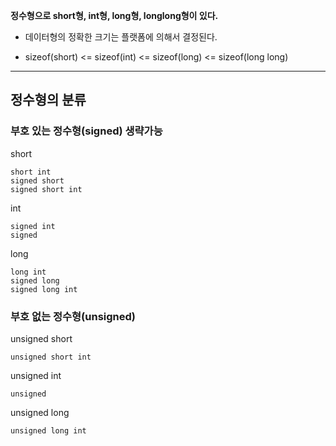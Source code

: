 **정수형으로 short형, int형, long형, longlong형이 있다.**


- 데이터형의 정확한 크기는 플랫폼에 의해서 결정된다.

- sizeof(short) <= sizeof(int) <= sizeof(long) <= sizeof(long long)


____

## 정수형의 분류 ##

### 부호 있는 정수형(signed) 생략가능

short

	short int
	signed short
	signed short int

int

	signed int
	signed

long

	long int
	signed long
	signed long int

### 부호 없는 정수형(unsigned)

unsigned short

	unsigned short int

unsigned int

	unsigned

unsigned long

	unsigned long int